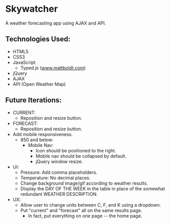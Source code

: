 # Skywatcher
A weather forecasting app using AJAX and API.

## Technologies Used:
- HTML5
- CSS3
- JavaScript
  - Typed.js (www.mattboldt.com)
- jQuery
- AJAX
- API (Open Weather Map)

## Future Iterations:
- CURRENT:
  - Reposition and resize button.
- FORECAST:
  - Reposition and resize button.
- Add mobile responsiveness. 
  - 850 and below:
    - Mobile Nav:
      - Icon should be positioned to the right.
      - Mobile nav should be collapsed by default.
      - jQuery window resize. 
- UI:
  - Pressure: Add comma placeholders.
  - Temperature: No decimal places.
  - Change background image/gif according to weather results.
  - Display the DAY OF THE WEEK in the table in place of the somewhat redundant WEATHER DESCRIPTION.
- UX:
  - Allow user to change units between C, F, and K using a dropdown.
  - Put "current" and "forecast" all on the same results page.
    - In fact, put everything on one page -- the home page.